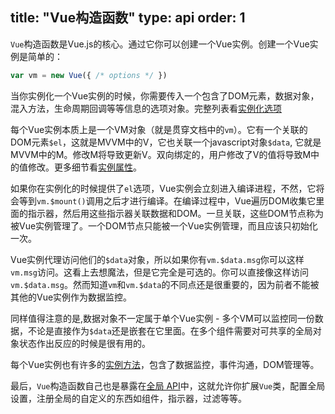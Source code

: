 title: "Vue构造函数"
type: api
order: 1
---

`Vue`构造函数是Vue.js的核心。通过它你可以创建一个Vue实例。创建一个Vue实例是简单的：

``` js
var vm = new Vue({ /* options */ })
```

当你实例化一个Vue实例的时候，你需要传入一个包含了DOM元素，数据对象，混入方法，生命周期回调等等信息的选项对象。完整列表看[实例化选项](/api/options.html)

每个Vue实例本质上是一个VM对象（就是贯穿文档中的`vm`）。它有一个关联的DOM元素`$el`，这就是MVVM中的V，它也关联一个javascript对象`$data`, 它就是MVVM中的M。修改M将导致更新V。双向绑定的，用户修改了V的值将导致M中的值修改。更多细节看[实例属性](/api/instance-properties.html)。

如果你在实例化的时候提供了`el`选项，Vue实例会立刻进入编译进程，不然，它将会等到`vm.$mount()`调用之后才进行编译。在编译过程中，Vue遍历DOM收集它里面的指示器，然后用这些指示器关联数据和DOM。一旦关联，这些DOM节点称为被Vue实例管理了。一个DOM节点只能被一个Vue实例管理，而且应该只初始化一次。

Vue实例代理访问他们的`$data`对象，所以如果你有`vm.$data.msg`你可以这样`vm.msg`访问。这看上去想魔法，但是它完全是可选的。你可以直接像这样访问`vm.$data.msg`。然而知道`vm`和`vm.$data`的不同点还是很重要的，因为前者不能被其他的Vue实例作为数据监控。

同样值得注意的是,数据对象不一定属于单个Vue实例 - 多个VM可以监控同一份数据，不论是直接作为`$data`还是嵌套在它里面。在多个组件需要对可共享的全局对象状态作出反应的时候是很有用的。

每个Vue实例也有许多的[实例方法](/api/instance-methods.html)，包含了数据监控，事件沟通，DOM管理等。

最后，`Vue`构造函数自己也是暴露在[全局 API](/api/global-api.html)中，这就允许你扩展`Vue`类，配置全局设置，注册全局的自定义的东西如组件，指示器，过滤等等。